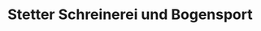 ---
title: "Stetter Schreinerei und Bogensport"
url: /gruenkraut/stetter-schreinerei-und-bogensport/
shop: Sport
---